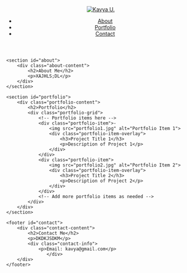 <html lang="en">
<head>
    <meta charset="UTF-8">
    <meta name="viewport" content="width=device-width, initial-scale=1.0">
    <title>Kavya U.</title>
    <link rel="stylesheet" href="styles.css">
</head>
<body>
    <header>
        <nav>
            <div class="logo">
                <a href="#"><img src="logo.png" alt="Kavya U."></a>
            </div>
            <div class="nav-links">
                <ul>
                    <li><a href="#about">About</a></li>
                    <li><a href="#portfolio">Portfolio</a></li>
                    <li><a href="#contact">Contact</a></li>
                </ul>
            </div>
        </nav>
    </header>

    <section id="about">
        <div class="about-content">
            <h2>About Me</h2>
            <p>XAJHLS;DL</p>
        </div>
    </section>

    <section id="portfolio">
        <div class="portfolio-content">
            <h2>Portfolio</h2>
            <div class="portfolio-grid">
                <!-- Portfolio items here -->
                <div class="portfolio-item">-
                    <img src="portfolio1.jpg" alt="Portfolio Item 1">
                    <div class="portfolio-item-overlay">
                        <h3>Project Title 1</h3>
                        <p>Description of Project 1</p>
                    </div>
                </div>
                <div class="portfolio-item">
                    <img src="portfolio2.jpg" alt="Portfolio Item 2">
                    <div class="portfolio-item-overlay">
                        <h3>Project Title 2</h3>
                        <p>Description of Project 2</p>
                    </div>
                </div>
                <!-- Add more portfolio items as needed -->
            </div>
        </div>
    </section>

    <footer id="contact">
        <div class="contact-content">
            <h2>Contact Me</h2>
            <p>DKDKJSDKM</p>
            <div class="contact-info">
                <p>Email: kavya@gmail.com</p>
                   </div>
        </div>
    </footer>
</body>
</html>
